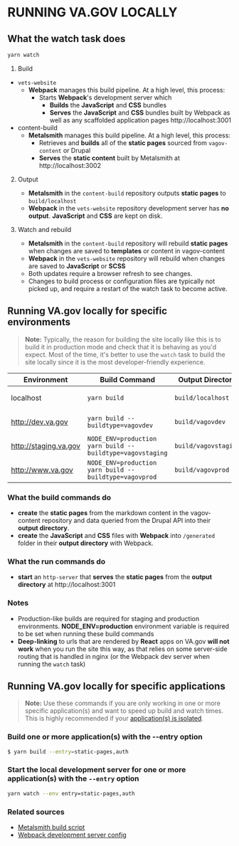 # RUNNING VA.GOV LOCALLY
## What the watch task does
```bash
yarn watch
```
1. Build
  - `vets-website`
    - **Webpack** manages this build pipeline. At a high level, this process:
      - Starts **Webpack**'s development server which
        - **Builds** the **JavaScript** and **CSS** bundles
        - **Serves** the **JavaScript** and **CSS** bundles built by Webpack as well as any scaffolded application pages http://localhost:3001
  - content-build
    - **Metalsmith** manages this build pipeline. At a high level, this process:
      - Retrieves and **builds** all of the **static pages** sourced from `vagov-content` or Drupal
      - **Serves** the **static content** built by Metalsmith at http://localhost:3002
     
2. Output
   - **Metalsmith** in the `content-build` repository outputs **static pages** to `build/localhost`
   - **Webpack** in the `vets-website` repository development server has **no output**. **JavaScript** and **CSS** are kept on disk.

3. Watch and rebuild
   - **Metalsmith** in the `content-build` repository will rebuild **static pages** when changes are saved to **templates** or content in vagov-content
   - **Webpack** in the `vets-website` repository will rebuild when changes are saved to **JavaScript** or **SCSS**
   - Both updates require a browser refresh to see changes.
   - Changes to build process or configuration files are typically not picked up, and require a restart of the watch task to become active.
## Running VA.gov locally for specific environments
> **Note:** Typically, the reason for building the site locally like this is to build it in production mode and check that it is behaving as you'd expect. Most of the time, it's better to use the `watch` task to build the site locally since it is the most developer-friendly experience.

| Environment | Build Command | Output Directory | Run Command |
| --- | --- | --- | --- |
| localhost | `yarn build` | `build/localhost` | `npx http-server -p 3001 build/localhost` |
| http://dev.va.gov | `yarn build --buildtype=vagovdev` | `build/vagovdev` | `npx http-server -p 3001 build/vagovdev` |
| http://staging.va.gov | `NODE_ENV=production yarn build --buildtype=vagovstaging` | `build/vagovstaging` | `npx http-server -p 3001 build/vagovstaging` |
| http://www.va.gov | `NODE_ENV=production yarn build --buildtype=vagovprod` | `build/vagovprod` | `npx http-server -p 3001 build/vagovprod` |


### What the build commands do
- **create** the **static pages** from the markdown content in the vagov-content repository and data queried from the Drupal API into their **output directory**.
- **create** the **JavaScript** and **CSS** files with **Webpack** into `/generated` folder in their **output directory** with Webpack.
### What the run commands do
- **start** an `http-server` that **serves** the **static pages** from the **output directory** at http://localhost:3001
### Notes
- Production-like builds are required for staging and production environments. **NODE_ENV=production** environment variable is required to be set when running these build commands
- **Deep-linking** to urls that are rendered by **React** apps on VA.gov **will not work** when you run the site this way, as that relies on some server-side routing that is handled in nginx (or the Webpack dev server when running the `watch` task)
## Running VA.gov locally for specific applications
> **Note:** Use these commands if you are only working in one or more specific application(s) and want to speed up build and watch times. This is highly recommended if your [application(s) is isolated](https://depo-platform-documentation.scrollhelp.site/developer-docs/isolated-application-builds).
### Build one or more application(s) with the --entry option
```sh
$ yarn build --entry=static-pages,auth
```
### Start the local development server for one or more application(s) with the `--entry` option
```sh
yarn watch --env entry=static-pages,auth
```
### Related sources
- [Metalsmith build script](https://github.com/department-of-veterans-affairs/content-build/tree/main/src/site/stages/build)
- [Webpack development server config](https://github.com/department-of-veterans-affairs/vets-website/blob/main/config/webpack.dev.config.js)

